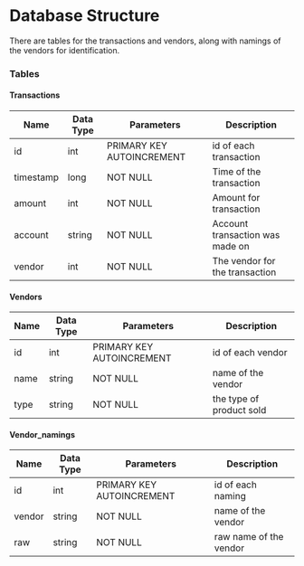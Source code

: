 Database Structure
==================

There are tables for the transactions and vendors, along with namings of the vendors for identification.

### Tables

#### Transactions

| Name            | Data Type      | Parameters                | Description                      |
|-----------------|----------------|---------------------------|----------------------------------|
| id              | int            | PRIMARY KEY AUTOINCREMENT | id of each transaction           |
| timestamp       | long           | NOT NULL                  | Time of the transaction          |
| amount          | int            | NOT NULL                  | Amount for transaction           |
| account         | string         | NOT NULL                  | Account transaction was made on  |
| vendor          | int            | NOT NULL                  | The vendor for the transaction   |

#### Vendors

| Name            | Data Type      | Parameters                | Description                      |
|-----------------|----------------|---------------------------|----------------------------------|
| id              | int            | PRIMARY KEY AUTOINCREMENT | id of each vendor                |
| name            | string         | NOT NULL                  | name of the vendor               |
| type            | string         | NOT NULL                  | the type of product sold         |

#### Vendor_namings

| Name            | Data Type      | Parameters                | Description                      |
|-----------------|----------------|---------------------------|----------------------------------|
| id              | int            | PRIMARY KEY AUTOINCREMENT | id of each naming                |
| vendor          | string         | NOT NULL                  | name of the vendor               |
| raw             | string         | NOT NULL                  | raw name of the vendor           |

